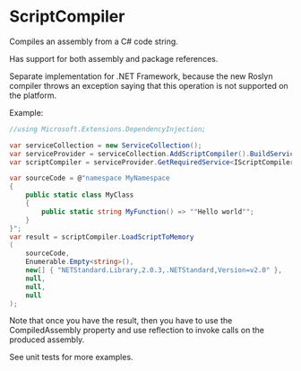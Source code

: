 # ScriptCompiler
Compiles an assembly from a C# code string.

Has support for both assembly and package references.

Separate implementation for .NET Framework, because the new Roslyn compiler throws an exception saying that this operation is not supported on the platform.

Example:
```C#
//using Microsoft.Extensions.DependencyInjection;

var serviceCollection = new ServiceCollection();
var serviceProvider = serviceCollection.AddScriptCompiler().BuildServiceProvider();
var scriptCompiler = serviceProvider.GetRequiredService<IScriptCompiler>();

var sourceCode = @"namespace MyNamespace
{
    public static class MyClass
    {
        public static string MyFunction() => ""Hello world"";
    }
}";
var result = scriptCompiler.LoadScriptToMemory
(
    sourceCode,
    Enumerable.Empty<string>(),
    new[] { "NETStandard.Library,2.0.3,.NETStandard,Version=v2.0" },
    null,
    null,
    null
);
```

Note that once you have the result, then you have to use the CompiledAssembly property and use reflection to invoke calls on the produced assembly.

See unit tests for more examples.
